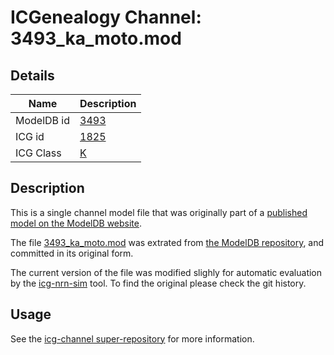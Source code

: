 # ICGenealogy Channel: 3493\_ka\_moto.mod

## Details

Name | Description
---- | -----------
ModelDB id | [3493](http://senselab.med.yale.edu/ModelDB/ShowModel.cshtml?model=3493)
ICG id | [1825](http://icg.neurotheory.ox.ac.uk/channels/1/1825)
ICG Class | [K](http://icg.neurotheory.ox.ac.uk/channels/1)

## Description

This is a single channel model file that was originally part of a [published model on the ModelDB website](http://senselab.med.yale.edu/mModelDB/ShowModel.cshtml?model=3493).


The file [3493\_ka\_moto.mod](3493_ka_moto.mod) was extrated from [the ModelDB repository](http://senselab.med.yale.edu/ModelDB/ShowModel.cshtml?model=3493), and committed in its original form.

The current version of the file was modified slighly for automatic evaluation by the [icg-nrn-sim](https://github.com/icgenealogy/icg-nrn-sim) tool. To find the original please check the git history.


## Usage

See the [icg-channel super-repository](https://github.com/icgenealogy/icg-channels) for more information.